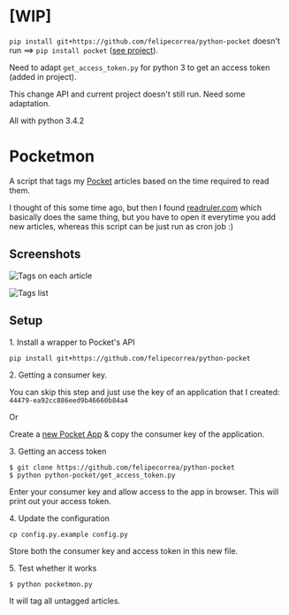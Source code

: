# [WIP] 
`pip install git+https://github.com/felipecorrea/python-pocket` doesn't run ==> `pip install pocket` ([see project](https://github.com/tapanpandita/pocket)).

Need to adapt `get_access_token.py` for python 3 to get an access token (added in project). 

This change API and current project doesn't still run. Need some adaptation.

All with python 3.4.2


# Pocketmon

A script that tags my [Pocket](http://getpocket.com/) articles based on the time required to read them.

I thought of this some time ago, but then I found [readruler.com](http://readruler.com/) which basically does the same thing, but you have to open it everytime you add new articles, whereas this script can be just run as cron job :)

## Screenshots

![Tags on each article](screenshots/article_list.png)

![Tags list](screenshots/tag_list.png)

## Setup

<p>1. Install a wrapper to Pocket's API </p>

`pip install git+https://github.com/felipecorrea/python-pocket`

<p>2. Getting a consumer key.</p>

You can skip this step and just use the key of an application that I created: `44479-ea92cc886eed9b46660b84a4`

Or

Create a [new Pocket App](http://getpocket.com/developer/apps/new) & copy the consumer key of the application.

<p>3. Getting an access token</p>

```
$ git clone https://github.com/felipecorrea/python-pocket
$ python python-pocket/get_access_token.py
```

Enter your consumer key and allow access to the app in browser. This will print out your access token.

<p>4. Update the configuration</p>

`cp config.py.example config.py`

Store both the consumer key and access token in this new file.

<p>5. Test whether it works</p>

`$ python pocketmon.py`

It will tag all untagged articles.
